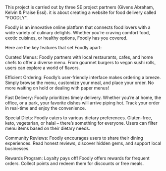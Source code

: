 This project is carried out by three SE project partners (Givens Abraham, Kelvin & Praise Essi). it is about creating a website for food delivery called "FOODLY".

Foodly is an innovative online platform that connects food lovers with a wide variety of culinary delights. Whether you’re craving comfort food, exotic cuisines, or healthy options, Foodly has you covered. 

Here are the key features that set Foodly apart:

Curated Menus:
Foodly partners with local restaurants, cafes, and home chefs to offer a diverse menu. From gourmet burgers to vegan sushi rolls, users can explore a world of flavors.

Efficient Ordering:
Foodly’s user-friendly interface makes ordering a breeze. Simply browse the menu, customize your meal, and place your order. No more waiting on hold or dealing with paper menus!

Fast Delivery:
Foodly prioritizes timely delivery. Whether you’re at home, the office, or a park, your favorite dishes will arrive piping hot. Track your order in real-time and enjoy the convenience.

Special Diets:
Foodly caters to various dietary preferences. Gluten-free, keto, vegetarian, or halal – there’s something for everyone. Users can filter menu items based on their dietary needs.

Community Reviews:
Foodly encourages users to share their dining experiences. Read honest reviews, discover hidden gems, and support local businesses.

Rewards Program:
Loyalty pays off! Foodly offers rewards for frequent orders. Collect points and redeem them for discounts or free meals.
